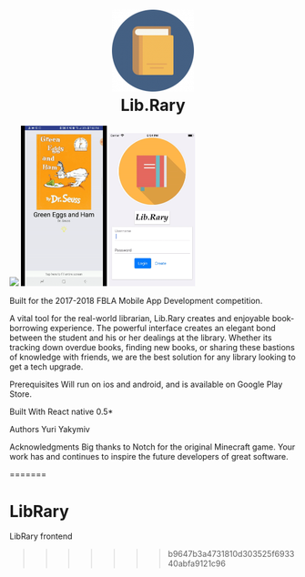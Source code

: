 <h1 align="center">
  <img src="https://raw.githubusercontent.com/ypyakymiv/LibRary/master/icon/mipmap-xxhdpi/ic_launcher.png"/><br>
  Lib.Rary
</h1>

<div style="display: inline; width: 100%; align: center;">
  <img src="https://github.com/ypyakymiv/LibRary/blob/master/RM_res/student_side.gif" style="display: inline;" width="30%">
  <img src="https://github.com/ypyakymiv/LibRary/blob/master/RM_res/sharing.gif" style="display: inline;" width="30%" />
  <img src="https://github.com/ypyakymiv/LibRary/blob/master/RM_res/admin_side.gif" style="display: inline;" width="30%">
</div>

Built for the 2017-2018 FBLA Mobile App Development competition.

A vital tool for the real-world librarian, Lib.Rary creates and enjoyable book-borrowing
experience. The powerful interface creates an elegant bond between the student and his or
her dealings at the library. Whether its tracking down overdue books, finding new books, or
sharing these bastions of knowledge with friends, we are the best solution for any library
looking to get a tech upgrade.

Prerequisites
Will run on ios and android, and is available on Google Play Store.

Built With
React native 0.5*

Authors
Yuri Yakymiv

Acknowledgments
Big thanks to Notch for the original Minecraft game.
Your work has and continues to inspire the future developers of great software.


=======
# LibRary
LibRary frontend
>>>>>>> b9647b3a4731810d303525f693340abfa9121c96
